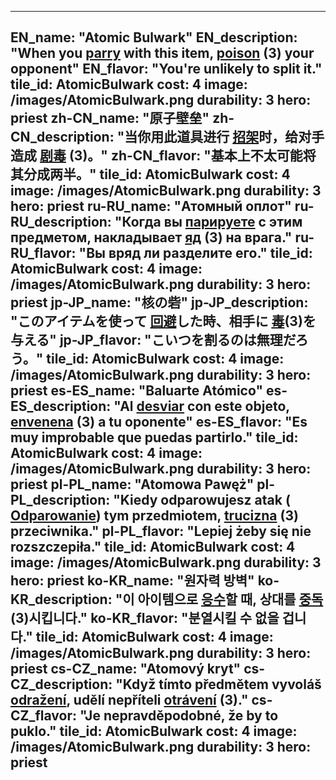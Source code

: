 ---

EN_name: "Atomic Bulwark"
EN_description: "When you  <u>parry</u> with this item,  <u>poison</u> (3) your opponent"
EN_flavor: "You're unlikely to split it."
tile_id: AtomicBulwark
cost: 4
image: /images/AtomicBulwark.png
durability: 3
hero: priest
zh-CN_name: "原子壁垒"
zh-CN_description: "当你用此道具进行 <u>招架</u>时，给对手造成 <u>剧毒</u> (3)。"
zh-CN_flavor: "基本上不太可能将其分成两半。"
tile_id: AtomicBulwark
cost: 4
image: /images/AtomicBulwark.png
durability: 3
hero: priest
ru-RU_name: "Атомный оплот"
ru-RU_description: "Когда вы  <u>парируете</u> с этим предметом, накладывает  <u>яд</u> (3) на врага."
ru-RU_flavor: "Вы вряд ли разделите его."
tile_id: AtomicBulwark
cost: 4
image: /images/AtomicBulwark.png
durability: 3
hero: priest
jp-JP_name: "核の砦"
jp-JP_description: "このアイテムを使って <u>回避</u>した時、相手に <u>毒</u>(3)を与える"
jp-JP_flavor: "こいつを割るのは無理だろう。"
tile_id: AtomicBulwark
cost: 4
image: /images/AtomicBulwark.png
durability: 3
hero: priest
es-ES_name: "Baluarte Atómico"
es-ES_description: "Al  <u>desviar</u> con este objeto,  <u>envenena</u> (3) a tu oponente"
es-ES_flavor: "Es muy improbable que puedas partirlo."
tile_id: AtomicBulwark
cost: 4
image: /images/AtomicBulwark.png
durability: 3
hero: priest
pl-PL_name: "Atomowa Pawęż"
pl-PL_description: "Kiedy odparowujesz atak ( <u>Odparowanie</u>) tym przedmiotem,  <u>trucizna</u> (3) przeciwnika."
pl-PL_flavor: "Lepiej żeby się nie rozszczepiła."
tile_id: AtomicBulwark
cost: 4
image: /images/AtomicBulwark.png
durability: 3
hero: priest
ko-KR_name: "원자력 방벽"
ko-KR_description: "이 아이템으로  <u>응수</u>할 때, 상대를  <u>중독</u>(3)시킵니다."
ko-KR_flavor: "분열시킬 수 없을 겁니다."
tile_id: AtomicBulwark
cost: 4
image: /images/AtomicBulwark.png
durability: 3
hero: priest
cs-CZ_name: "Atomový kryt"
cs-CZ_description: "Když tímto předmětem vyvoláš  <u>odražení</u>, udělí nepříteli  <u>otrávení</u> (3)."
cs-CZ_flavor: "Je nepravděpodobné, že by to puklo."
tile_id: AtomicBulwark
cost: 4
image: /images/AtomicBulwark.png
durability: 3
hero: priest
---